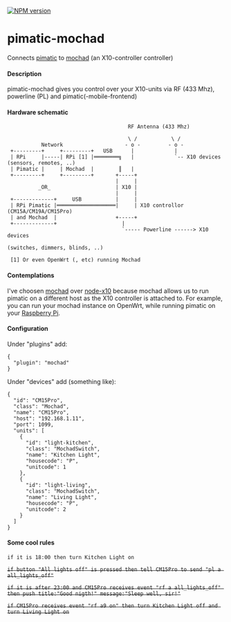 [![NPM version](https://badge.fury.io/js/pimatic-mochad.svg)](http://badge.fury.io/js/pimatic-mochad)

pimatic-mochad
==============

Connects [pimatic](http://pimatic.org) to [mochad](http://sourceforge.net/apps/mediawiki/mochad) (an X10-controller controller)

#### Description

pimatic-mochad gives you control over your X10-units via RF (433 Mhz), powerline (PL) and pimatic(-mobile-frontend)

#### Hardware schematic

```
                                       RF Antenna (433 Mhz)
          
                                       \ /           \ /
           Network                    - o -         - o -
 +---------+     +---------+   USB      |             |   
 | RPi     |-----| RPi [1] |════════╗   |             `-- X10 devices (sensors, remotes, ..)
 | Pimatic |     | Mochad  |        ║   |                         
 +---------+     +---------+       +-----+                        
                                   |     |
          _OR_                     | X10 |
                                   |     |
 +-------------+     USB           |     |
 | RPi Pimatic |═══════════════════|     | X10 controllor (CM15A/CM19A/CM15Pro)
 | and Mochad  |                   +-----+
 +-------------+                     |  
                                     `----- Powerline ------> X10 devices 
                                                              (switches, dimmers, blinds, ..)
                                     
 [1] Or even OpenWrt (, etc) running Mochad                                    
```

#### Contemplations

I've choosen [mochad](http://sourceforge.net/apps/mediawiki/mochad) over [node-x10](https://github.com/randallagordon/node-x10/) because mochad allows us to run pimatic on a different host as the X10 controller is attached to. For example, you can run your mochad instance on OpenWrt, while running pimatic on your [Raspberry Pi](http://raspberrypi.org). 

#### Configuration

Under "plugins" add:

```
{
  "plugin": "mochad"
}
```

Under "devices" add (something like):

```
{
  "id": "CM15Pro",
  "class": "Mochad",
  "name": "CM15Pro",
  "host": "192.168.1.11",
  "port": 1099,
  "units": [
    {
      "id": "light-kitchen",
      "class": "MochadSwitch",
      "name": "Kitchen Light",
      "housecode": "P",
      "unitcode": 1
    },  
    {
      "id": "light-living",
      "class": "MochadSwitch",
      "name": "Living Light",
      "housecode": "P",
      "unitcode": 2
    }
  ]
}   
```

#### Some cool rules

```if it is 18:00 then turn Kitchen Light on```

~~```if button "All lights off" is pressed then tell CM15Pro to send "pl a all_lights_off"```~~

~~```if it is after 23:00 and CM15Pro receives event "rf a all_lights_off" then push title:"Good nigth!" message:"Sleep well, sir!"```~~

~~```if CM15Pro receives event "rf a9 on" then turn Kitchen Light off and turn Living Light on```~~

